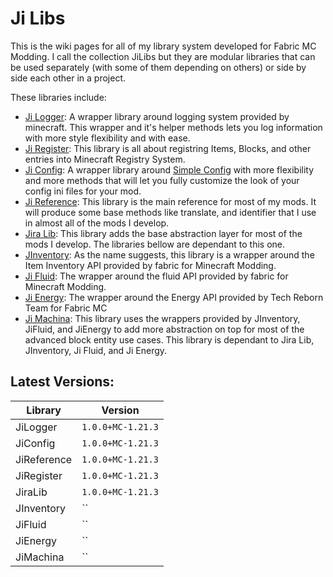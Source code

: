 # Ji Libs

This is the wiki pages for all of my library system developed for Fabric MC Modding. I call the collection JiLibs but they are modular libraries that can be used separately (with some of them depending on others) or side by side each other in a project.

These libraries include:

- [Ji Logger](https://github.com/drkhodakarami/JiLogger): A wrapper library around logging system provided by minecraft. This wrapper and it's helper methods lets you log information with more style flexibility and with ease.
- [Ji Register](https://github.com/drkhodakarami/JiRegister): This library is all about registring Items, Blocks, and other entries into Minecraft Registry System.
- [Ji Config](https://github.com/drkhodakarami/JiConfig): A wrapper library around [Simple Config](https://github.com/magistermaks/fabric-simplelibs) with more flexibility and more methods that will let you fully customize the look of your config ini files for your mod.
- [Ji Reference](https://github.com/drkhodakarami/JiReference): This library is the main reference for most of my mods. It will produce some base methods like translate, and identifier that I use in almost all of the mods I develop.
- [Jira Lib](https://github.com/drkhodakarami/JiraLib): This library adds the base abstraction layer for most of the mods I develop. The libraries bellow are dependant to this one.
- [JInventory](https://github.com/drkhodakarami/JInventory): As the name suggests, this library is a wrapper around the Item Inventory API provided by fabric for Minecraft Modding.
- [Ji Fluid](https://github.com/drkhodakarami/JiFluid): The wrapper around the fluid API provided by fabric for Minecraft Modding.
- [Ji Energy](https://github.com/drkhodakarami/JiEnergy): The wrapper around the Energy API provided by Tech Reborn Team for Fabric MC
- [Ji Machina](https://github.com/drkhodakarami/JiMachina): This library uses the wrappers provided by JInventory, JiFluid, and JiEnergy to add more abstraction on top for most of the advanced block entity use cases. This library is dependant to Jira Lib, JInventory, Ji Fluid, and Ji Energy.

## Latest Versions:

|Library    |Version        |
|-----------|---------------|
|JiLogger   |`1.0.0+MC-1.21.3`|
|JiConfig   |`1.0.0+MC-1.21.3`|
|JiReference|`1.0.0+MC-1.21.3`|
|JiRegister |`1.0.0+MC-1.21.3`|
|JiraLib    |`1.0.0+MC-1.21.3`|
|JInventory |``|
|JiFluid    |``|
|JiEnergy   |``|
|JiMachina  |``|

